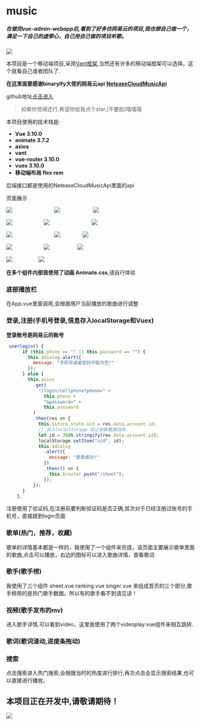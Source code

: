 # music

##### 在做完vue-admin-webapp后,看到了好多仿网易云的项目,我也想自己做一个，满足一下自己的虚荣心，自己用自己做的项目听歌。

![](https://blog-1259178461.cos.ap-chengdu.myqcloud.com/vue-music/pkq.png)

本项目是一个移动端项目,采用[Vant框架](https://youzan.github.io/vant/#/zh-CN/intro),当然还有许多的移动端框架可以选择。这个就看自己或者团队了.

**在这里面要感谢binaryify大佬的网易云api                 [NeteaseCloudMusicApi](https://github.com/Binaryify/NeteaseCloudMusicApi)**

github地址[点击进入](https://github.com/yqxshiki/music)
>如果你觉得还行,希望你给我点个star,(不要脸)嘻嘻嘻

本项目使用的技术栈是:

* **Vue 3.10.0**
* **animate 3.7.2**
* **axios**
* **vant**
* **vue-router 3.10.0**
* **vuex 3.10.0**
* **移动端布局 flex rem**

后端接口都是使用的NeteaseCloudMusicApi里面的api

页面展示

![](https://blog-1259178461.cos.ap-chengdu.myqcloud.com/vue-music/pic/sheet.png)&#8195;&#8195;&#8195;&#8195;&#8195;&#8195;&#8195;&#8195;![](https://blog-1259178461.cos.ap-chengdu.myqcloud.com/vue-music/pic/sidebar.png)   &#8195;&#8195;&#8195;&#8195;&#8195;&#8195;![](https://blog-1259178461.cos.ap-chengdu.myqcloud.com/vue-music/pic/ranking.png)

![](https://blog-1259178461.cos.ap-chengdu.myqcloud.com/vue-music/pic/singer.png)&#8195;&#8195;&#8195;&#8195;&#8195;&#8195;![](https://blog-1259178461.cos.ap-chengdu.myqcloud.com/vue-music/pic/login.png)&#8195;&#8195;&#8195;&#8195;&#8195;&#8195;&#8195;&#8195;![](https://blog-1259178461.cos.ap-chengdu.myqcloud.com/vue-music/pic/search.png)

![](https://blog-1259178461.cos.ap-chengdu.myqcloud.com/vue-music/pic/register.png)&#8195;&#8195;&#8195;&#8195;&#8195;&#8195;&#8195;&#8195;![](https://blog-1259178461.cos.ap-chengdu.myqcloud.com/vue-music/pic/hotsearch.png) &#8195;&#8195;&#8195;&#8195;![](https://blog-1259178461.cos.ap-chengdu.myqcloud.com/vue-music/pic/hotranking.png)

![](https://blog-1259178461.cos.ap-chengdu.myqcloud.com/vue-music/pic/song.png)&#8195;&#8195;&#8195;&#8195;&#8195;&#8195;![](https://blog-1259178461.cos.ap-chengdu.myqcloud.com/vue-music/pic/video.png) &#8195;&#8195;&#8195;&#8195;&#8195;![](https://blog-1259178461.cos.ap-chengdu.myqcloud.com/vue-music/pic/singerdetail.png)

![](https://blog-1259178461.cos.ap-chengdu.myqcloud.com/vue-music/pic/detail.png)&#8195;&#8195;&#8195;&#8195;&#8195;![](https://blog-1259178461.cos.ap-chengdu.myqcloud.com/vue-music/pic/singersing.png)

**在多个组件内部我使用了动画 Animate.css**,请自行体验

### 底部播放栏

在App.vue里面调用,会根据用户当前播放的歌曲进行调整

### 登录,注册(手机号登录,信息存入localStorage和Vuex)

**登录账号是网易云的账号**

```javascript
 userlogin() {
      if (this.phone == "" || this.password == "") {
        this.$dialog.alert({
          message: "手机号或者密码不能为空!"
        });
      } else {
        this.axios
          .get(
            "/login/cellphone?phone=" +
              this.phone +
              "&password=" +
              this.password
          )
          .then(res => {
            this.$store.state.uid = res.data.account.id;
            // 存入localStorage 防止刷新数据消失
            let id = JSON.stringify(res.data.account.id);
            localStorage.setItem("uid", id);
            this.$dialog
              .alert({
                message: "登录成功!"
              })
              .then(() => {
                this.$router.push("/sheet");
              });
          });
      }
    },
```

注册使用了验证码,在注册前要判断验证码是否正确,其次对于已经注册过账号的手机号，直接跳到login页面

### 歌单(热门，推荐，收藏)

歌单的详情基本都是一样的，我使用了一个组件来完成，该页面主要展示歌单里面的歌曲,点击可以播放，右边的图标可以进入歌曲详情，查看歌词

### 歌手(歌手榜)

我使用了三个组件 sheet.vue ranking.vue singer.vue 来组成首页的三个部分,歌手榜用的是热门歌手数据。所以有的歌手看不到请见谅！

### 视频(歌手发布的mv)

进入歌手详情,可以看到video，这里我使用了两个videoplay.vue组件来相互跳转.

### 歌词(歌词滚动,进度条拖动)

### 搜索

点击搜索进入热门搜索,会根据当时的热度进行排行,再次点击会显示搜索结果,也可以直接进行播放。

## **本项目正在开发中,请敬请期待！**

![](https://blog-1259178461.cos.ap-chengdu.myqcloud.com/vue-music/pkq.jpeg)